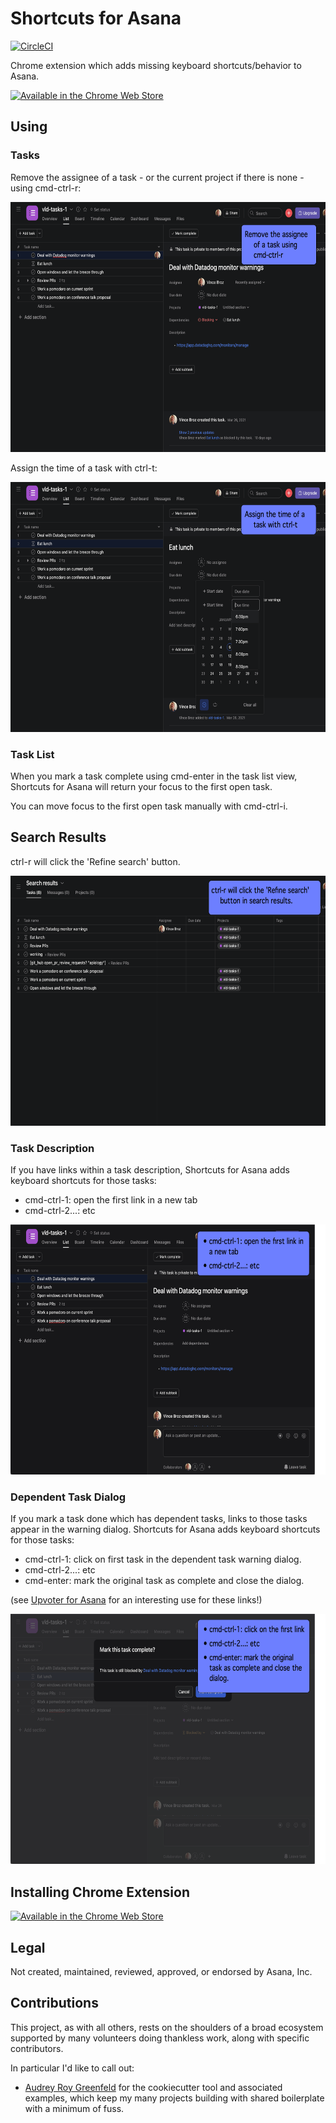 # Shortcuts for Asana

[![CircleCI](https://circleci.com/gh/apiology/shortcuts-for-asana.svg?style=svg)](https://circleci.com/gh/apiology/shortcuts-for-asana)

Chrome extension which adds missing keyboard shortcuts/behavior to Asana.

[![Available in the Chrome Web Store](https://storage.googleapis.com/web-dev-uploads/image/WlD8wC6g8khYWPJUsQceQkhXSlv1/tbyBjqi7Zu733AAKA5n4.png)](https://chrome.google.com/webstore/detail/shortcuts-for-asana/oaofildmfdagenngppcgdgmonboohjil)

## Using

### Tasks

Remove the assignee of a task - or the current project if there is none - using cmd-ctrl-r:

<img src="./docs/screenshot-4.png" alt="screenshot showing Asana task with an assignee" height="400"/>

Assign the time of a task with ctrl-t:

<img src="./docs/screenshot-3.png" alt="screenshot showing Asana task with cursor in time field" height="400"/>

### Task List

When you mark a task complete using cmd-enter in the task list view,
Shortcuts for Asana will return your focus to the first open task.

You can move focus to the first open task manually with cmd-ctrl-i.

## Search Results

ctrl-r will click the 'Refine search' button.

<img src="./docs/screenshot-5.png" alt="screenshot showing a search results screen" height="400"/>

### Task Description

If you have links within a task description, Shortcuts for Asana adds
keyboard shortcuts for those tasks:

* cmd-ctrl-1: open the first link in a new tab
* cmd-ctrl-2...: etc

<img src="./docs/screenshot-1.png" alt="screenshot showing Asana task description and repeating above keystrokes" height="400"/>

### Dependent Task Dialog

If you mark a task done which has dependent tasks, links to those
tasks appear in the warning dialog.  Shortcuts for Asana adds keyboard
shortcuts for those tasks:

* cmd-ctrl-1: click on first task in the dependent task warning dialog.
* cmd-ctrl-2...: etc
* cmd-enter: mark the original task as complete and close the dialog.

(see [Upvoter for
Asana](https://github.com/apiology/upvoter-for-asana) for an
interesting use for these links!)

<img src="./docs/screenshot-2.png" alt="screenshot showing Asana dependent task dialog while closing a task and repeating above keystrokes" height="400"/>

## Installing Chrome Extension

[![Available in the Chrome Web Store](https://storage.googleapis.com/web-dev-uploads/image/WlD8wC6g8khYWPJUsQceQkhXSlv1/tbyBjqi7Zu733AAKA5n4.png)](https://chrome.google.com/webstore/detail/shortcuts-for-asana/oaofildmfdagenngppcgdgmonboohjil)

## Legal

Not created, maintained, reviewed, approved, or endorsed by Asana, Inc.

## Contributions

This project, as with all others, rests on the shoulders of a broad
ecosystem supported by many volunteers doing thankless work, along
with specific contributors.

In particular I'd like to call out:

* [Audrey Roy Greenfeld](https://github.com/audreyfeldroy) for the
  cookiecutter tool and associated examples, which keep my many
  projects building with shared boilerplate with a minimum of fuss.
